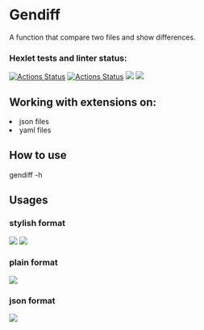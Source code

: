 # Gendiff
A function that compare two files and show differences.

### Hexlet tests and linter status:
[![Actions Status](https://github.com/sraduhin/python-project-lvl2/workflows/hexlet-check/badge.svg)](https://github.com/sraduhin/python-project-lvl2/actions)
[![Actions Status](https://github.com/sraduhin/python-project-lvl2/workflows/tests/badge.svg)](https://github.com/sraduhin/python-project-lvl2/actions)
<a href="https://codeclimate.com/github/sraduhin/python-project-lvl2/test_coverage"><img src="https://api.codeclimate.com/v1/badges/582db6069e960a6dc587/test_coverage" /></a>
<a href="https://codeclimate.com/github/sraduhin/python-project-lvl2/maintainability"><img src="https://api.codeclimate.com/v1/badges/582db6069e960a6dc587/maintainability" /></a>

## Working with extensions on:
<li>json files</li>
<li>yaml files</li>

## How to use

gendiff -h

## Usages
### stylish format
<a href="https://asciinema.org/a/AlR8dC8QMZxQOTrZUSRS92WG2" target="_blank"><img src="https://asciinema.org/a/AlR8dC8QMZxQOTrZUSRS92WG2.svg" /></a>
<a href="https://asciinema.org/a/3VTP8wdeE1TJMztH4L7JrIXyu" target="_blank"><img src="https://asciinema.org/a/3VTP8wdeE1TJMztH4L7JrIXyu.svg" /></a>


### plain format
<a href="https://asciinema.org/a/I3ZfKcTtdcJALe13oTPlPfI0w" target="_blank"><img src="https://asciinema.org/a/I3ZfKcTtdcJALe13oTPlPfI0w.svg" /></a>


### json format
<a href="https://asciinema.org/a/6KwObWUAyofBd1qzYBkAKMmJN" target="_blank"><img src="https://asciinema.org/a/6KwObWUAyofBd1qzYBkAKMmJN.svg" /></a>



